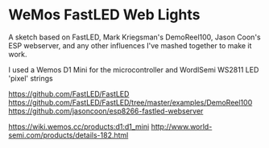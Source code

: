 # WeMos FastLED Web Lights

A sketch based on FastLED, Mark Kriegsman's DemoReel100, Jason Coon's ESP webserver, and any other influences I've mashed together to make it work.

I used a Wemos D1 Mini for the microcontroller and WordlSemi WS2811 LED 'pixel' strings

https://github.com/FastLED/FastLED
https://github.com/FastLED/FastLED/tree/master/examples/DemoReel100
https://github.com/jasoncoon/esp8266-fastled-webserver

https://wiki.wemos.cc/products:d1:d1_mini
http://www.world-semi.com/products/details-182.html

